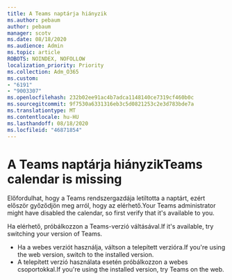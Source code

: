 ```yaml
---
title: A Teams naptárja hiányzik
ms.author: pebaum
author: pebaum
manager: scotv
ms.date: 08/18/2020
ms.audience: Admin
ms.topic: article
ROBOTS: NOINDEX, NOFOLLOW
localization_priority: Priority
ms.collection: Adm_O365
ms.custom:
- "6191"
- "9003307"
ms.openlocfilehash: 232b02ee91ac4b7adca1148140ce7319cf460b0c
ms.sourcegitcommit: 9f7530a6331316eb3c5d0821253c2e3d783bde7a
ms.translationtype: MT
ms.contentlocale: hu-HU
ms.lasthandoff: 08/18/2020
ms.locfileid: "46871854"
---
```

# <a name="teams-calendar-is-missing"></a><span data-ttu-id="8d0d2-102">A Teams naptárja hiányzik</span><span class="sxs-lookup"><span data-stu-id="8d0d2-102">Teams calendar is missing</span></span>

<span data-ttu-id="8d0d2-103">Előfordulhat, hogy a Teams rendszergazdája letiltotta a naptárt, ezért először győződjön meg arról, hogy az elérhető.</span><span class="sxs-lookup"><span data-stu-id="8d0d2-103">Your Teams administrator might have disabled the calendar, so first verify that it's available to you.</span></span>

<span data-ttu-id="8d0d2-104">Ha elérhető, próbálkozzon a Teams-verzió váltásával.</span><span class="sxs-lookup"><span data-stu-id="8d0d2-104">If it's available, try switching your version of Teams.</span></span>

- <span data-ttu-id="8d0d2-105">Ha a webes verziót használja, váltson a telepített verzióra.</span><span class="sxs-lookup"><span data-stu-id="8d0d2-105">If you're using the web version, switch to the installed version.</span></span>
- <span data-ttu-id="8d0d2-106">A telepített verzió használata esetén próbálkozzon a webes csoportokkal.</span><span class="sxs-lookup"><span data-stu-id="8d0d2-106">If you're using the installed version, try Teams on the web.</span></span>